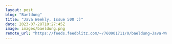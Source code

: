 ```yaml
---
layout: post
blog: "Baeldung"
title: "Java Weekly, Issue 500 :)"
date: 2023-07-28T10:27:45Z
image: images/baeldung.png
remote_url: "https://feeds.feedblitz.com/~/760901711/0/baeldung~Java-Weekly-Issue"
---
```

